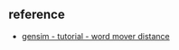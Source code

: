 

## reference

- [gensim - tutorial - word mover distance](https://radimrehurek.com/gensim/auto_examples/tutorials/run_wmd.html#sphx-glr-auto-examples-tutorials-run-wmd-py)